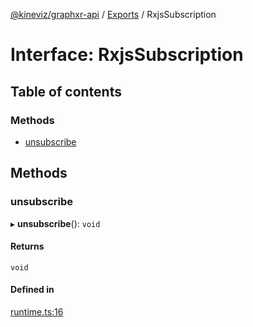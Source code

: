 [@kineviz/graphxr-api](../README.md) / [Exports](../modules.md) / RxjsSubscription

# Interface: RxjsSubscription

## Table of contents

### Methods

- [unsubscribe](RxjsSubscription.md#unsubscribe)

## Methods

### unsubscribe

▸ **unsubscribe**(): `void`

#### Returns

`void`

#### Defined in

[runtime.ts:16](https://bitbucket.org/kineviz/graphxr-api/src/3b69512/src/runtime.ts#lines-16)
